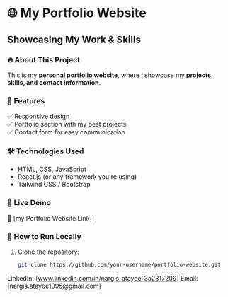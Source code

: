 # 🌐 My Portfolio Website  
## Showcasing My Work & Skills  

### 🔥 About This Project  
This is my **personal portfolio website**, where I showcase my **projects, skills, and contact information**.  

### 🎨 Features  
✅ Responsive design  
✅ Portfolio section with my best projects  
✅ Contact form for easy communication  

### 🛠️ Technologies Used  
- HTML, CSS, JavaScript  
- React.js (or any framework you're using)  
- Tailwind CSS / Bootstrap  

### 🚀 Live Demo  
🔗 [my Portfolio Website Link]   

### 📌 How to Run Locally  
1. Clone the repository:  
   ```bash
   git clone https://github.com/your-username/portfolio-website.git
LinkedIn: [www.linkedin.com/in/nargis-atayee-3a2317209]
Email: [nargis.atayee1995@gmail.com]
